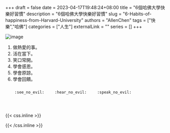 +++ 
draft = false
date = 2023-04-17T19:48:24+08:00
title = "6個哈佛大學快樂好習慣"
description = "6個哈佛大學快樂好習慣"
slug = "6-Habits-of-happiness-from-Harvard-University"
authors = "AllenChen"
tags = ["快樂","哈佛"]
categories = ["人生"]
externalLink = ""
series = []
+++

![image](/images/post/A-rabbit-with-big-blue-eyes-with-smile-in-the-sea-with-comic-style.jpeg)

1. 做熱愛的事。
2. 活在當下。
3. 笑口常開。
4. 學會感恩。
5. 學會原諒。
6. 學會回饋。

<p><span class="nowrap"><span class="emojify">🙈</span> <code>:see_no_evil:</code></span>  <span class="nowrap"><span class="emojify">🙉</span> <code>:hear_no_evil:</code></span>  <span class="nowrap"><span class="emojify">🙊</span> <code>:speak_no_evil:</code></span></p>
<br>
    

{{< css.inline >}}
<style>
.emojify {
	font-family: Apple Color Emoji, Segoe UI Emoji, NotoColorEmoji, Segoe UI Symbol, Android Emoji, EmojiSymbols;
	font-size: 2rem;
	vertical-align: middle;
}
@media screen and (max-width:650px) {
  .nowrap {
    display: block;
    margin: 25px 0;
  }
}
</style>
{{< /css.inline >}}
